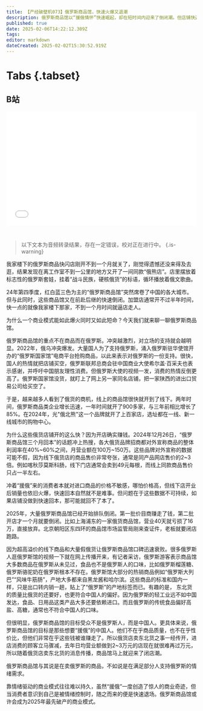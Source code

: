 ```yaml
---
title: 【产经破壁机073】俄罗斯商品馆，快速火爆又退潮
description: 俄罗斯商品馆以“援俄情怀”快速崛起，却在短时间内迎来了倒闭潮。但店铺快速扩张的背后充满争议，商品溢价超高、国内货冒充俄货，以及情绪消费的迅速退潮。
published: true
date: 2025-02-06T14:22:12.309Z
tags: 
editor: markdown
dateCreated: 2025-02-02T15:30:52.919Z
---
```


# Tabs {.tabset}

## B站

<div style="position: relative; padding: 30% 45%;">
<iframe style="position: absolute; width: 100%; height: 100%; left: 0; top: 0;" src="//player.bilibili.com/player.html?&bvid=BV1rGcFeZE3b&page=1&as_wide=1&high_quality=1&danmaku=1&autoplay=0" scrolling="no" border="0" frameborder="no" framespacing="0" allowfullscreen="true"></iframe>
</div>


#

> 以下文本为音频转录结果，存在一定错误，校对正在进行中。
{.is-warning}

我家楼下的俄罗斯商品快闪店刚开不到一个月就关了，刚觉得遗憾还没来得及去逛，结果发现在离工作室不到一公里的地方又开了一间同款“俄熊店”。店里摆放着标志性的俄罗斯套娃，挂着“战斗民族，硬核俄货”的标语，循环播放着俄文歌曲。

24年第四季度，红白蓝三色为主的“俄罗斯商品馆”突然席卷了中国的各大城市。但与此同时，这些商品馆又在前赴后继的快速倒闭。加盟店通常开不过半年时间，快一点的就像我家楼下那家，不到一个月时间就逼店走人。

为什么一个商业模式能如此爆火同时又如此短命？今天我们就来聊一聊俄罗斯商品馆。

俄罗斯商品馆的重点不在商品而在俄罗斯。冲突越激烈，对立场的支持就会越明显。2022年，俄乌冲突爆发。大量国人为了支持俄罗斯，涌入俄罗斯驻华使馆开办的“俄罗斯国家馆”电商平台抢购商品，以此来表示对俄罗斯的一份支持。很快，国人的热情就把店铺买空，俄罗斯联邦总商会驻中国商业大使希尔盖·百采夫也表示感谢，并呼吁中国朋友理性消费。但俄罗斯大使的视频一发，消费的热情反倒更高了。俄罗斯国家馆没货，就盯上了网上另一家同名店铺，把一家陕西的进出口贸易公司给买空了。

于是，越来越多人看到了俄货的商机，线上的商品馆很快就开到了线下。两年时间，俄罗斯商品类企业增长迅速，一年时间就开了900多家，与三年前相比增长了85%。在2024年，光"俄北熊"这一个品牌就开了上百家店，选址都在一线、新一线城市的购物中心。

为什么这些俄货店铺开的这么快？因为开店确实赚钱。2024年12月26日，“俄罗斯商品馆三个月回本”的话题冲上热搜，各大俄货品牌招商都对外宣称商品的整体利润率在40%~60%之间，月营业额在100万~150万。这些品牌对外宣称的数据可能不假，因为线下俄货店的商品售价非常夸张，通常是同产品网店售价的2~3倍。例如喀秋莎莫斯科肠，线下门店通常会卖到49元每根，而线上同款商品售价只占一半左右。

冲着“援俄”来的消费者本就对进口商品的价格不敏感，哪怕价格高，但线下店开业后销量也依旧火爆，快速回本自然就不是难事。但问题在于这些数据不可持续，如果店铺没做到快速回本，那可能就回不了本了。

2025年，大量俄罗斯商品馆已经开始排队倒闭。第一批价目商赚走了钱，第二批开店才一个月就要倒闭。比如上海浦东的一家俄货商品馆，营业40天就亏损了16万，直接放弃。北京朝阳区东四环的商品馆市场监管局刚来查证件，老板就要闭店跑路。

因为超高溢价的线下商品和大量假俄货让俄罗斯商品馆口碑迅速衰败。很多俄罗斯人逛俄罗斯馆的视频一下就在网上传播开来，有记者采访，俄罗斯游客表示商品馆大多数商品在俄罗斯从未见过，食品也不是俄罗斯人的口味，比如俄罗斯榴莲糖、俄罗斯骆驼奶在俄罗斯根本不存在。俄罗斯馆大部分的热销商品例如“俄罗斯大列巴”“风味牛筋肠”，产地大多都来自黑龙酱和哈尔滨。这些商品的标准和国内一样，只是出口转内销一趟，贴上了“俄罗斯”的产地标签而已。有趣的是，
东北货的质量比俄货的还要好，也更符合中国人的偏好。因为俄罗斯的轻工业远不如中国发达，食品、日用品这类产品大多还要依赖进口。而且俄罗斯的传统食品偏好高盐、高糖，通常也不符合中国人的口味。

但很明显，俄罗斯商品馆的目标受众不是俄罗斯人，而是中国人。更具体来说，俄罗斯商品馆的目标是那些想要“援俄”的中国人。他们不在乎商品质量，也不在乎性价比，但他们非常在乎这些钱被谁赚走了。所以俄货店卖东北货之事一经传开，进店消费的顾客立马骤减，去年日均营业额做到2~3万元的店现在就很难再过万元，所以随着俄货店卖东北货的消息传播，商品馆马上就迎来了闭店潮。

俄罗斯商品馆与其说是在卖俄罗斯的商品，不如说是在满足部分人支持俄罗斯的情绪需求。

靠情绪驱动的商业模式往往难以持久，虽然“援俄”一度创造了惊人的商业奇迹，但当消费者意识到自己是被情绪控制时，随之而来的便是快速退场。俄罗斯商品馆或许会成为2025年最先破产的商业模式。